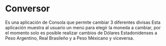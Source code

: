 # Conversor
Es una aplicación de Consola que permite cambiar 3 diferentes divisas
Esta aplicación muestra al usuario un menú para elegir la moneda a cambiar, 
por el momento solo es posible realizar cambios de Dólares Estadonidenses a
Peso Argentino, Real Brasileño y a Peso Méxicano y viceversa.
